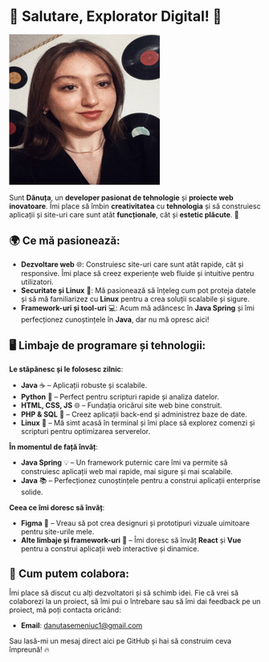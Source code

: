 # 🚀 Salutare, Explorator Digital! 🚀

<img src="img/eu.jpg" alt="Avatar" width="300" height="300">

Sunt **Dănuța**, un **developer pasionat de tehnologie** și **proiecte web inovatoare**. Îmi place să îmbin **creativitatea** cu **tehnologia** și să construiesc aplicații și site-uri care sunt atât **funcționale**, cât și **estetic plăcute**. 🚀

## 🌍 Ce mă pasionează:
- **Dezvoltare web** 🌐: Construiesc site-uri care sunt atât rapide, cât și responsive. Îmi place să creez experiențe web fluide și intuitive pentru utilizatori.
- **Securitate și Linux** 🔐: Mă pasionează să înțeleg cum pot proteja datele și să mă familiarizez cu **Linux** pentru a crea soluții scalabile și sigure.
- **Framework-uri și tool-uri** 💻: Acum mă adâncesc în **Java Spring** și îmi perfecționez cunoștințele în **Java**, dar nu mă opresc aici!

## 🖥️ Limbaje de programare și tehnologii:

**Le stăpânesc și le folosesc zilnic**:
- **Java** ☕ – Aplicații robuste și scalabile.
- **Python** 🐍 – Perfect pentru scripturi rapide și analiza datelor.
- **HTML, CSS, JS** 🌐 – Fundația oricărui site web bine construit.
- **PHP & SQL** 💾 – Creez aplicații back-end și administrez baze de date.
- **Linux** 🐧 – Mă simt acasă în terminal și îmi place să explorez comenzi și scripturi pentru optimizarea serverelor.

**În momentul de față învăț**:
- **Java Spring** 💡 – Un framework puternic care îmi va permite să construiesc aplicații web mai rapide, mai sigure și mai scalabile.
- **Java** 📚 – Perfecționez cunoștințele pentru a construi aplicații enterprise solide.

**Ceea ce îmi doresc să învăț**:
- **Figma** 🎨 – Vreau să pot crea designuri și prototipuri vizuale uimitoare pentru site-urile mele.
- **Alte limbaje și framework-uri** 🔧 – Îmi doresc să învăț **React** și **Vue** pentru a construi aplicații web interactive și dinamice.

## 💬 Cum putem colabora:
Îmi place să discut cu alți dezvoltatori și să schimb idei. Fie că vrei să colaborezi la un proiect, să îmi pui o întrebare sau să îmi dai feedback pe un proiect, mă poți contacta oricând:

- **Email**: [danutasemeniuc1@gmail.com](mailto:danutasemeniuc1@gamil.com)


Sau lasă-mi un mesaj direct aici pe GitHub și hai să construim ceva împreună! 🔥
